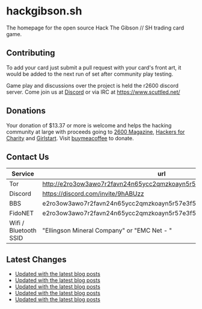 # hackgibson.sh
The homepage for the open source Hack The Gibson // SH trading card game.


## Contributing

To add your card just submit a pull request with your card's front art, it would be added to the next run of set after community play testing.

Game play and discussions over the project is held the r2600 discord server. Come join us at [Discord](https://discord.com/invite/9hABUzz) or via IRC at https://www.scuttled.net/


## Donations

Your donation of $13.37 or more is welcome and helps the hacking community at large with proceeds going to [2600 Magazine](https://2600.com/), [Hackers for Charity](https://hackersforcharity.org) and [Girlstart](https://girlstart.org).  Visit [buymeacoffee](https://www.buymeacoffee.com/hackgibson.sh) to donate.


## Contact Us

Service | url
-|-
Tor | http://e2ro3ow3awo7r2favn24n65ycc2qmzkoayn5r57e3f56nvjwdcgg32ad.onion
Discord | https://discord.com/invite/9hABUzz
BBS | e2ro3ow3awo7r2favn24n65ycc2qmzkoayn5r57e3f56nvjwdcgg32ad.onion:23
FidoNET | e2ro3ow3awo7r2favn24n65ycc2qmzkoayn5r57e3f56nvjwdcgg32ad.onion:24554
Wifi / Bluetooth SSID | "Ellingson Mineral Company" or "EMC Net - <fidonet address>"

## Latest Changes
<!-- BLOG-POST-LIST:START -->
- [Updated with the latest blog posts](https://github.com/DFW2600/hackgibson.sh/commit/3f96d9efafe8eabdbcd822b70ff5553c4f4e4cde)
- [Updated with the latest blog posts](https://github.com/DFW2600/hackgibson.sh/commit/9f66447bbc27ac1625a88918fd9190b3c1d4aa9f)
- [Updated with the latest blog posts](https://github.com/DFW2600/hackgibson.sh/commit/78515eca444abfd2e69bff2e7788767792578850)
- [Updated with the latest blog posts](https://github.com/DFW2600/hackgibson.sh/commit/72a38e1c6356bbdfb88ecc826d18685114b5e16d)
- [Updated with the latest blog posts](https://github.com/DFW2600/hackgibson.sh/commit/48bb7d9afdb4ecbce1d251b3e2ffe547949fcf02)
<!-- BLOG-POST-LIST:END -->
